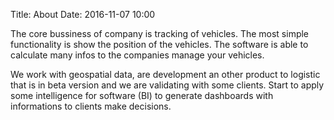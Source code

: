 Title: About
Date: 2016-11-07 10:00

The core bussiness of company is tracking of vehicles. The most simple functionality is show the position of the vehicles. The software is able to calculate many infos to the companies manage your vehicles.

We work with geospatial data, are development an other product to logistic that is in beta version and we are validating with some clients.
Start to apply some intelligence for software (BI) to generate dashboards with informations to clients make decisions.
